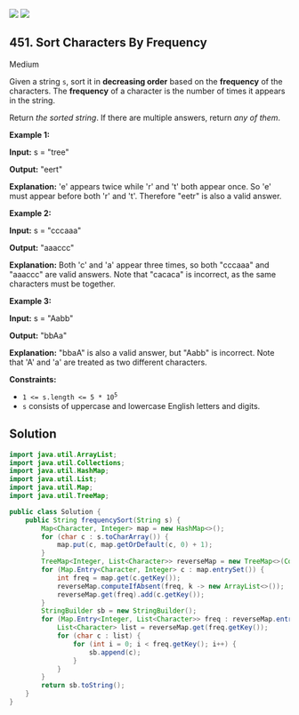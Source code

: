 [![](https://img.shields.io/github/stars/javadev/LeetCode-in-Java?label=Stars&style=flat-square)](https://github.com/javadev/LeetCode-in-Java)
[![](https://img.shields.io/github/forks/javadev/LeetCode-in-Java?label=Fork%20me%20on%20GitHub%20&style=flat-square)](https://github.com/javadev/LeetCode-in-Java/fork)

## 451\. Sort Characters By Frequency

Medium

Given a string `s`, sort it in **decreasing order** based on the **frequency** of the characters. The **frequency** of a character is the number of times it appears in the string.

Return _the sorted string_. If there are multiple answers, return _any of them_.

**Example 1:**

**Input:** s = "tree"

**Output:** "eert"

**Explanation:** 'e' appears twice while 'r' and 't' both appear once. So 'e' must appear before both 'r' and 't'. Therefore "eetr" is also a valid answer.

**Example 2:**

**Input:** s = "cccaaa"

**Output:** "aaaccc"

**Explanation:** Both 'c' and 'a' appear three times, so both "cccaaa" and "aaaccc" are valid answers. Note that "cacaca" is incorrect, as the same characters must be together.

**Example 3:**

**Input:** s = "Aabb"

**Output:** "bbAa"

**Explanation:** "bbaA" is also a valid answer, but "Aabb" is incorrect. Note that 'A' and 'a' are treated as two different characters.

**Constraints:**

*   <code>1 <= s.length <= 5 * 10<sup>5</sup></code>
*   `s` consists of uppercase and lowercase English letters and digits.

## Solution

```java
import java.util.ArrayList;
import java.util.Collections;
import java.util.HashMap;
import java.util.List;
import java.util.Map;
import java.util.TreeMap;

public class Solution {
    public String frequencySort(String s) {
        Map<Character, Integer> map = new HashMap<>();
        for (char c : s.toCharArray()) {
            map.put(c, map.getOrDefault(c, 0) + 1);
        }
        TreeMap<Integer, List<Character>> reverseMap = new TreeMap<>(Collections.reverseOrder());
        for (Map.Entry<Character, Integer> c : map.entrySet()) {
            int freq = map.get(c.getKey());
            reverseMap.computeIfAbsent(freq, k -> new ArrayList<>());
            reverseMap.get(freq).add(c.getKey());
        }
        StringBuilder sb = new StringBuilder();
        for (Map.Entry<Integer, List<Character>> freq : reverseMap.entrySet()) {
            List<Character> list = reverseMap.get(freq.getKey());
            for (char c : list) {
                for (int i = 0; i < freq.getKey(); i++) {
                    sb.append(c);
                }
            }
        }
        return sb.toString();
    }
}
```